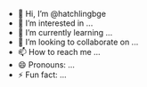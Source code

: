 - 👋 Hi, I’m @hatchlingbge
- 👀 I’m interested in ...
- 🌱 I’m currently learning ...
- 💞️ I’m looking to collaborate on ...
- 📫 How to reach me ...
- 😄 Pronouns: ...
- ⚡ Fun fact: ...

<!---
hatchlingbge/hatchlingbge is a ✨ special ✨ repository because its `README.md` (this file) appears on your GitHub profile.
You can click the Preview link to take a look at your changes.
--->
